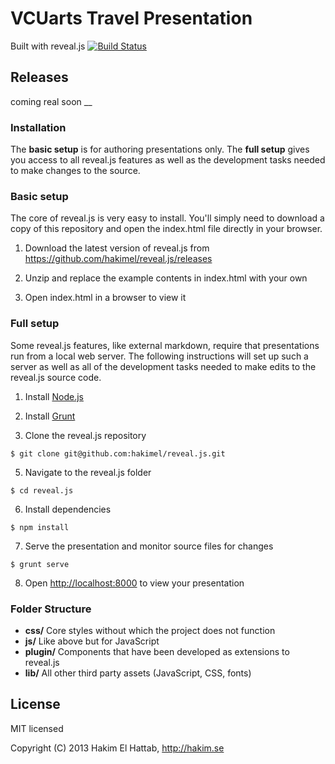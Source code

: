# VCUarts Travel Presentation

Built with reveal.js [![Build Status](https://travis-ci.org/hakimel/reveal.js.png?branch=master)](https://travis-ci.org/hakimel/reveal.js)

## Releases

coming real soon
__

### Installation

The **basic setup** is for authoring presentations only. The **full setup** gives you access to all reveal.js features as well as the development tasks needed to make changes to the source.

### Basic setup

The core of reveal.js is very easy to install. You'll simply need to download a copy of this repository and open the index.html file directly in your browser.

1. Download the latest version of reveal.js from <https://github.com/hakimel/reveal.js/releases>

2. Unzip and replace the example contents in index.html with your own

3. Open index.html in a browser to view it


### Full setup

Some reveal.js features, like external markdown, require that presentations run from a local web server. The following instructions will set up such a server as well as all of the development tasks needed to make edits to the reveal.js source code.

1. Install [Node.js](http://nodejs.org/)

2. Install [Grunt](http://gruntjs.com/getting-started#installing-the-cli)

4. Clone the reveal.js repository  
```
$ git clone git@github.com:hakimel/reveal.js.git
```

5. Navigate to the reveal.js folder 
```
$ cd reveal.js
```

6. Install dependencies  
```
$ npm install
```

7. Serve the presentation and monitor source files for changes  
```
$ grunt serve
```

8. Open <http://localhost:8000> to view your presentation


### Folder Structure
- **css/** Core styles without which the project does not function
- **js/** Like above but for JavaScript
- **plugin/** Components that have been developed as extensions to reveal.js
- **lib/** All other third party assets (JavaScript, CSS, fonts)



## License

MIT licensed

Copyright (C) 2013 Hakim El Hattab, http://hakim.se
